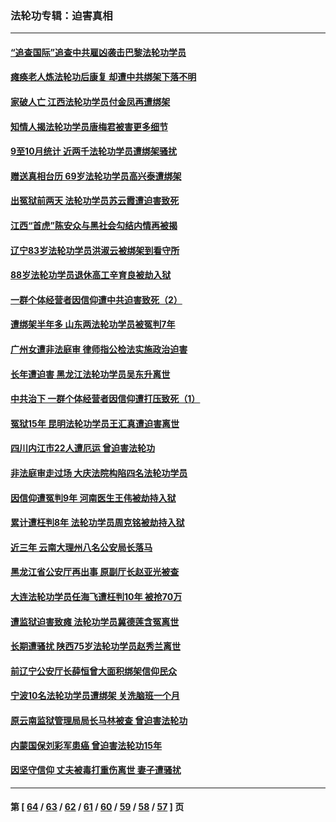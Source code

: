 ### 法轮功专辑：迫害真相
---
#### [“追查国际”追查中共雇凶袭击巴黎法轮功学员](../../pages/nf4379/n13367855.md?11110430) 
#### [瘫痪老人炼法轮功后康复 却遭中共绑架下落不明](../../pages/nf4379/n13365406.md?11110430) 
#### [家破人亡 江西法轮功学员付金凤再遭绑架](../../pages/nf4379/n13364762.md?11110430) 
#### [知情人揭法轮功学员唐梅君被害更多细节](../../pages/nf4379/n13362725.md?11110430) 
#### [9至10月统计 近两千法轮功学员遭绑架骚扰](../../pages/nf4379/n13361681.md?11110430) 
#### [赠送真相台历 69岁法轮功学员高兴泰遭绑架](../../pages/nf4379/n13359869.md?11110430) 
#### [出冤狱前两天 法轮功学员苏云霞遭迫害致死](../../pages/nf4379/n13359313.md?11110430) 
#### [江西“首虎”陈安众与黑社会勾结内情再被揭](../../pages/nf4379/n13356633.md?11110430) 
#### [辽宁83岁法轮功学员洪淑云被绑架到看守所](../../pages/nf4379/n13355933.md?11110430) 
#### [88岁法轮功学员退休高工辛育良被劫入狱](../../pages/nf4379/n13352894.md?11110430) 
#### [一群个体经营者因信仰遭中共迫害致死（2）](../../pages/nf4379/n13351281.md?11110430) 
#### [遭绑架半年多 山东两法轮功学员被冤判7年](../../pages/nf4379/n13348475.md?11110430) 
#### [广州女遭非法庭审 律师指公检法实施政治迫害](../../pages/nf4379/n13348584.md?11110430) 
#### [长年遭迫害 黑龙江法轮功学员吴东升离世](../../pages/nf4379/n13347817.md?11110430) 
#### [中共治下 一群个体经营者因信仰遭打压致死（1）](../../pages/nf4379/n13343377.md?11110430) 
#### [冤狱15年 昆明法轮功学员王汇真遭迫害离世](../../pages/nf4379/n13345179.md?11110430) 
#### [四川内江市22人遭厄运 曾迫害法轮功](../../pages/nf4379/n13342909.md?11110430) 
#### [非法庭审走过场 大庆法院构陷四名法轮功学员](../../pages/nf4379/n13339286.md?11110430) 
#### [因信仰遭冤判9年 河南医生王伟被劫持入狱](../../pages/nf4379/n13338846.md?11110430) 
#### [累计遭枉判8年 法轮功学员周克铭被劫持入狱](../../pages/nf4379/n13336550.md?11110430) 
#### [近三年 云南大理州八名公安局长落马](../../pages/nf4379/n13335909.md?11110430) 
#### [黑龙江省公安厅再出事 原副厅长赵亚光被查](../../pages/nf4379/n13336443.md?11110430) 
#### [大连法轮功学员任海飞遭枉判10年 被抢70万](../../pages/nf4379/n13333905.md?11110430) 
#### [遭监狱迫害致瘫 法轮功学员冀德莲含冤离世](../../pages/nf4379/n13333238.md?11110430) 
#### [长期遭骚扰 陕西75岁法轮功学员赵秀兰离世](../../pages/nf4379/n13330763.md?11110430) 
#### [前辽宁公安厅长薛恒曾大面积绑架信仰民众](../../pages/nf4379/n13328815.md?11110430) 
#### [宁波10名法轮功学员遭绑架 关洗脑班一个月](../../pages/nf4379/n13328207.md?11110430) 
#### [原云南监狱管理局局长马林被查 曾迫害法轮功](../../pages/nf4379/n13329313.md?11110430) 
#### [内蒙国保刘彩军患癌 曾迫害法轮功15年](../../pages/nf4379/n13326454.md?11110430) 
#### [因坚守信仰 丈夫被毒打重伤离世 妻子遭骚扰](../../pages/nf4379/n13325952.md?11110430) 

---
#### 第 [ [64](./64.md?11110430) / [63](./63.md?11110430) / [62](./62.md?11110430) / [61](./61.md?11110430) / [60](./60.md?11110430) / [59](./59.md?11110430) / [58](./58.md?11110430) / [57](./57.md?11110430) ] 页
